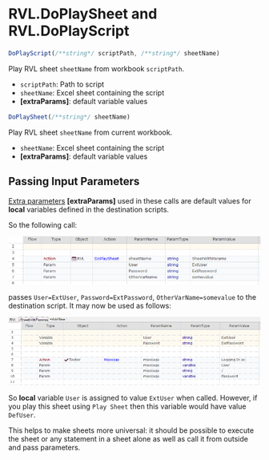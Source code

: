 # RVL.DoPlaySheet and RVL.DoPlayScript

```javascript
DoPlayScript(/**string*/ scriptPath, /**string*/ sheetName)
```

Play RVL sheet `sheetName` from workbook `scriptPath`.

* `scriptPath`: Path to script
* `sheetName`: Excel sheet containing the script
* **[extraParams]**: default variable values

```javascript
DoPlaySheet(/**string*/ sheetName)
```

Play RVL sheet `sheetName` from current workbook.

* `sheetName`: Excel sheet containing the script
* **[extraParams]**: default variable values

## Passing Input Parameters

[Extra parameters](../RVL/Params.md#extra-parameters) **[extraParams]** used in these calls are default values for **local** variables defined in the destination scripts.

So the following call:

![Extra Params Call](img/RVL_DoPlay_ExtraParams.png)

passes `User=ExtUser`, `Password=ExtPassword`, `OtherVarName=somevalue` to the destination script. It may now be used as follows:

![Extra Param Values](img/RVL_DoPlay_ExtraParams_Values.png)

So **local** variable `User` is assigned to value `ExtUser` when called. However, if you play this sheet using `Play Sheet` then this variable would have value `DefUser`.

This helps to make sheets more universal: it should be possible to execute the sheet or any statement in a sheet alone as well as call it from outside and pass parameters.